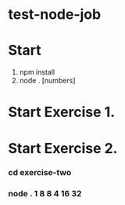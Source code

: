 # test-node-job


# Start
1. npm install
2. node . [numbers]

# Start Exercise 1.

# Start Exercise 2.
### cd exercise-two
### node . 1 8 8 4 16 32